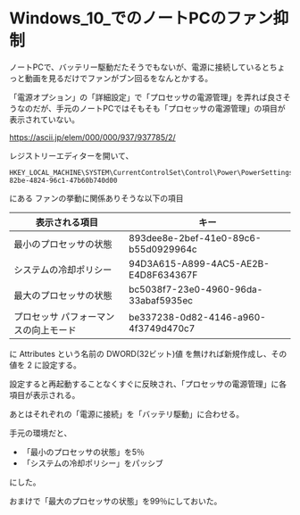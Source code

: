 # Windows_10_でのノートPCのファン抑制

ノートPCで、バッテリー駆動だたそうでもないが、電源に接続しているとちょっと動画を見るだけでファンがブン回るをなんとかする。

「電源オプション」の「詳細設定」で「プロセッサの電源管理」を弄れば良さそうなのだが、手元のノートPCではそもそも「プロセッサの電源管理」の項目が表示されていない。

https://ascii.jp/elem/000/000/937/937785/2/

レジストリーエディターを開いて、

    HKEY_LOCAL_MACHINE\SYSTEM\CurrentControlSet\Control\Power\PowerSettings\54533251-82be-4824-96c1-47b60b740d00

にある ファンの挙動に関係ありそうな以下の項目

|表示される項目|キー|
|---------------------------------------|--------------------------------------|
|最小のプロセッサの状態|893dee8e-2bef-41e0-89c6-b55d0929964c|
|システムの冷却ポリシー|94D3A615-A899-4AC5-AE2B-E4D8F634367F|
|最大のプロセッサの状態|bc5038f7-23e0-4960-96da-33abaf5935ec|
|プロセッサ パフォーマンスの向上モード|be337238-0d82-4146-a960-4f3749d470c7|

に Attributes という名前の DWORD(32ビット)値 を無ければ新規作成し、その値を 2 に設定する。

設定すると再起動することなくすぐに反映され、「プロセッサの電源管理」に各項目が表示される。

あとはそれぞれの「電源に接続」を「バッテリ駆動」に合わせる。

手元の環境だと、

- 「最小のプロセッサの状態」を5％
- 「システムの冷却ポリシー」をパッシブ

にした。

おまけで「最大のプロセッサの状態」を99％にしておいた。

